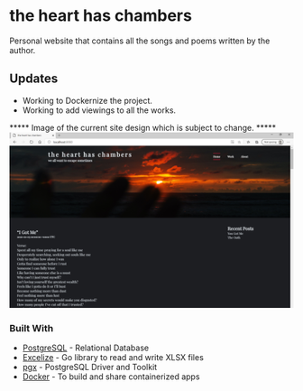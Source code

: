 # the heart has chambers

Personal website that contains all the songs and poems written by the author.

## Updates
- Working to Dockernize the project.
- Working to add viewings to all the works.

***** Image of the current site design which is subject to change. *****
![Image of the current site design](/images/heart-has-chambers-template.png)

### Built With
* [PostgreSQL](https://www.postgresql.org/) - Relational Database
* [Excelize](https://github.com/360EntSecGroup-Skylar/excelize) - Go library to read and write XLSX files
* [pgx](https://github.com/jackc/pgx) - PostgreSQL Driver and Toolkit
* [Docker](https://www.docker.com/) - To build and share containerized apps
